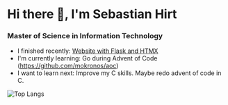 # Hi there 👋, I'm Sebastian Hirt
### Master of Science in Information Technology

- I finished recently: [Website with Flask and HTMX](https://github.com/mokronos/logic)
- I'm currently learning: Go during Advent of Code (https://github.com/mokronos/aoc)
- I want to learn next: Improve my C skills. Maybe redo advent of code in C.

![Top Langs](https://github-readme-stats.vercel.app/api/top-langs/?username=mokronos&layout=compact&theme=dark)
<!-- [![Mokronos's GitHub stats](https://github-readme-stats.vercel.app/api?username=mokronos)](https://github.com/mokronos/github-readme-stats)-->
